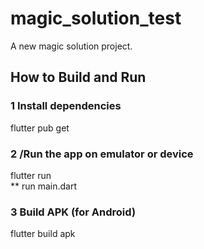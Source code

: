 # magic_solution_test

A new magic solution project.

##  How to Build and Run

### 1 Install dependencies
flutter pub get

### 2 /Run the app on emulator or device
flutter run    
** run main.dart


### 3 Build APK (for Android)
flutter build apk
